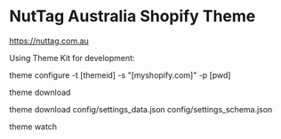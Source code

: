 # NutTag Australia Shopify Theme

https://nuttag.com.au

Using Theme Kit for development:

theme configure -t [themeid] -s "[myshopify.com]" -p [pwd]

theme download

theme download config/settings_data.json config/settings_schema.json

theme watch
